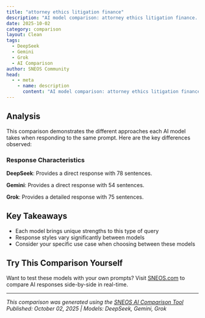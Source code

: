 ```yaml
---
title: "attorney ethics litigation finance"
description: "AI model comparison: attorney ethics litigation finance..."
date: 2025-10-02
category: comparison
layout: Clean
tags:
  - DeepSeek
  - Gemini
  - Grok
  - AI Comparison
author: SNEOS Community
head:
  - - meta
    - name: description
      content: "AI model comparison: attorney ethics litigation finance..."
---
```


<ChatComparison
  title="attorney ethics litigation finance"
  prompt="attorney ethics litigation finance"
  :responses='{
    "DeepSeek": "Of course. This is a critical and rapidly evolving area of legal ethics. The intersection of attorney ethics and litigation finance (also called third-party litigation funding or TPLF) involves a complex web of professional responsibility rules that attorneys must navigate carefully.\n\nHere\u2019s a breakdown of the key ethical issues, the rules involved, and the current state of play.\n\n### Core Ethical Principles at Stake\n\nThe primary ethical concerns for an attorney whose client is using a litigation funder stem from the lawyer\u0027s core duties to the client and to the court. These are primarily governed by the **American Bar Association\u0027s Model Rules of Professional Conduct** (which most states have adopted in some form).\n\n#### 1. **Professional Independence of Lawyer (Rule 5.4)**\n*   **The Rule:** Generally prohibits a lawyer from sharing legal fees with a non-lawyer and from allowing a non-lawyer to direct or regulate the lawyer\u0027s professional judgment.\n*   **The Conflict:** A litigation funder, having invested a significant amount of money, will have a strong financial interest in the outcome. The ethical danger is that the funder will attempt to exert control over litigation decisions\u2014such as whether to settle, for how much, or what legal strategies to pursue.\n*   **Ethical Imperative:** The attorney must ensure that **all litigation decisions remain solely with the client, upon the attorney\u0027s advice.** The funder cannot be given veto power over settlement, the ability to hire/fire counsel, or direct access to the legal strategy. The attorney must vigorously resist any such interference.\n\n#### 2. **Confidentiality of Information (Rule 1.6)**\n*   **The Rule:** A lawyer must not reveal information relating to the representation of a client without the client\u0027s informed consent.\n*   **The Conflict:** To secure funding, the client (and their lawyer) must share detailed, confidential information with the funder\u2014case theories, strengths and weaknesses, damages models, etc. This is a necessary part of the funder\u0027s due diligence.\n*   **Ethical Imperative:** The attorney must ensure the client provides **informed consent** to this disclosure, preferably in writing. This involves explaining the risks, including that the information is no longer completely confidential and could potentially be subject to discovery by the opposing party. A robust **Non-Disclosure Agreement (NDA)** with the funder is essential to protect this information.\n\n#### 3. **Avoidance of Conflicts of Interest (Rule 1.7 \u0026 1.8)**\n*   **The Rule:** A lawyer must not represent a client if there is a significant risk that the lawyer\u0027s responsibilities to another (the funder) will materially limit the representation.\n*   **The Conflict:** The attorney\u0027s duty is to the client alone. However, if the attorney has a past or ongoing relationship with a funder, or if the funder\u0027s financial interests (e.g., a desire for a quick, low return) conflict with the client\u0027s best interests (e.g., holding out for a larger verdict), a conflict arises.\n*   **Ethical Imperative:** The attorney must identify and explain any potential conflicts to the client. The attorney must ensure the funding agreement does not create a \u0022tripartite relationship\u0022 where the lawyer owes duties to both the client and the funder.\n\n#### 4. **Attorney-Client Privilege and Work Product Doctrine**\n*   **The Issue:** Sharing attorney work product (e.g., memos, strategy emails) with a third party can waive these critical legal protections, making the documents discoverable by the opponent.\n*   **Ethical Imperative:** The key is to structure the disclosure under the \u0022common interest\u0022 doctrine, which can preserve privilege when information is shared with a third party who has a common legal (not just commercial) interest in the outcome. This must be documented carefully, often within the NDA.\n\n#### 5. **Fiduciary Duty and Control over the Litigation**\n*   **The Rule:** The lawyer is a fiduciary for the client and must abide by the client\u0027s decisions concerning the objectives of the representation (Rule 1.2(a)).\n*   **The Conflict:** A funding agreement that gives the funder control over settlement or other key decisions effectively usurps the client\u0027s authority and the lawyer\u0027s fiduciary role.\n*   **Ethical Imperative:** The attorney has a duty to review the funding agreement with the client and advise on its terms. If the agreement gives the funder undue control, the attorney must counsel the client against it, as it compromises the attorney\u0027s ability to provide zealous representation.\n\n### Key Practical Steps for Ethical Compliance\n\nTo manage these risks, an attorney should:\n\n1.  **Secure Informed Client Consent in Writing:** Document that the client understands the terms of the funding agreement, the risks of disclosing confidential information, and that the funder will have no control over the litigation.\n2.  **Scrutinize the Funding Agreement:** Carefully review the terms to ensure they do not violate ethical rules. Look for clauses related to control, settlement, and the funder\u0027s recourse if the case is settled against its wishes.\n3.  **Use a Strong NDA:** The non-disclosure agreement should explicitly state that disclosures are made for the purpose of securing funding and are protected by the common interest doctrine to preserve privilege.\n4.  **Maintain a \u0022Firewall\u0022:** Communicate directly and only with the client on all substantive legal matters. Keep the funder informed only as authorized by the client and without ceding decision-making power.\n5.  **Be Wary of \u0022Champerty and Maintenance\u0022:** While largely abolished in the U.S., some states still have old laws against frivolous litigation. Ensure the funding arrangement is not promoting a frivolous suit.\n\n### The Evolving Regulatory Landscape\n\nThe ethics of litigation finance are not static. Key developments include:\n\n*   **ABA Formal Opinion 480 (2020):** This was a landmark opinion that largely endorsed litigation finance, provided attorneys adhere to the ethical guardrails discussed above. It confirmed that disclosing information to a funder does not *automatically* waive privilege if done correctly.\n*   **State Bar Ethics Opinions:** Many state bars (e.g., New York, D.C., California) have issued their own opinions, largely aligning with the ABA\u0027s approach but with state-specific nuances.\n*   **The Disclosure Debate:** A major ongoing controversy is whether funding agreements must be disclosed to the opposing party or the court. Currently:\n    *   There is **no general duty to disclose** in most U.S. jurisdictions.\n    *   However, courts are increasingly ordering disclosure in specific situations, such as when assessing potential conflicts of interest in class action settlements or when there is a question about the court\u0027s diversity jurisdiction.\n    *   The Federal Rules of Civil Procedure have been amended (Rule 26(b)(1)) to make funding agreements generally not discoverable, but a court can order disclosure for good cause.\n\n### Conclusion\n\nLitigation finance is a powerful tool for increasing access to justice, but it is fraught with ethical pitfalls. For an attorney, the guiding principle is **undivided loyalty to the client**. By being proactive\u2014securing informed consent, using robust NDAs, vigilantly protecting professional independence, and carefully vetting funding agreements\u2014an attorney can ethically utilize litigation finance while fully complying with their professional obligations.",
    "Gemini": "The intersection of attorney ethics and litigation finance is a complex and evolving area. Here\u0027s a breakdown of key considerations:\n\n**What is Litigation Finance?**\n\n*   Also known as third-party funding, it involves a company (the funder) providing capital to a plaintiff (or sometimes a defendant) to pursue litigation.\n*   The funder typically receives a portion of the proceeds from a successful outcome (settlement or judgment). If the case is lost, the funder generally receives nothing.\n*   It can cover legal fees, expert witness costs, and other litigation expenses.\n\n**Ethical Issues for Attorneys:**\n\n*   **Conflicts of Interest:**\n    *   **Disclosure:**  Attorneys have a duty to disclose the existence of litigation finance to the opposing party and the court.  Transparency is paramount.  Failure to disclose could violate rules against concealing information.\n    *   **Influence:**  An attorney\u0027s judgment must not be compromised by the funder\u0027s interests. The lawyer\u0027s primary duty is to the client, not the funder.  Agreements should explicitly state that the lawyer\u0027s professional judgment is not controlled by the funder.\n    *   **Control:** The client retains ultimate control over litigation decisions, including settlement. Funders cannot dictate strategy or settlement terms.  Model Rules of Professional Conduct 1.2 and 1.8 have relevance here.\n*   **Confidentiality:**\n    *   Attorneys must protect client confidences.  Due diligence by funders requires some information sharing, but this must be done carefully and with the client\u0027s informed consent.  Redacting sensitive information and using non-disclosure agreements are common practices.  Rule 1.6 of the Model Rules is critical.\n*   **Unauthorized Practice of Law (UPL):**\n    *   Funders must not engage in the practice of law. They cannot provide legal advice or direct the litigation in a way that usurps the attorney\u0027s role.\n*   **Fee Splitting:**\n    *   Many jurisdictions have rules against fee splitting with non-lawyers.  Care must be taken to structure litigation finance agreements so that they are not considered impermissible fee splitting. The funder receives a return on their investment, not a direct share of the attorney\u0027s fees. Model Rule 5.4 is relevant.\n*   **Duty of Candor to the Tribunal:**\n    *   Lawyers must be truthful to the court.  This includes being forthright about the existence of litigation funding if disclosure is required.\n\n**Best Practices for Attorneys:**\n\n*   **Thorough Due Diligence:**  Carefully vet the litigation funder.  Understand their investment philosophy and ethical standards.\n*   **Clear Agreements:**  Draft clear and comprehensive agreements with both the client and the funder.  The agreement should address:\n    *   Control over litigation decisions\n    *   Confidentiality\n    *   Disclosure obligations\n    *   Termination rights\n    *   Dispute resolution\n*   **Client Consent:**  Obtain informed consent from the client regarding the litigation finance arrangement. Explain the potential risks and benefits.\n*   **Maintain Independence:**  Guard your professional independence and judgment.  Never allow the funder to dictate strategy or compromise your ethical obligations.\n*   **Transparency:** Be transparent with the opposing party and the court, as required by applicable rules and case law.\n\n**Arguments for Litigation Finance:**\n\n*   **Access to Justice:**  Levels the playing field, allowing plaintiffs with meritorious claims but limited resources to pursue justice against well-funded defendants.\n*   **Merit Screening:**  Funders conduct due diligence and only invest in cases they believe have a strong chance of success, which can help weed out frivolous lawsuits.\n*   **Risk Sharing:**  Reduces the financial risk for plaintiffs and law firms.\n*   **Innovation:** Can foster innovation in legal services by providing capital for new technologies and strategies.\n\n**Arguments Against Litigation Finance:**\n\n*   **Increased Litigation:**  May encourage more litigation, including potentially weak or opportunistic claims.\n*   **Undue Influence:**  Could lead to undue influence by funders on litigation decisions and settlements.\n*   **Information Asymmetry:**  Funders may have more information and expertise than plaintiffs, potentially leading to unfair terms.\n*   **Commodification of Justice:** Some argue that it turns litigation into a financial product, potentially undermining the integrity of the legal system.\n\n**Regulation:**\n\n*   The regulation of litigation finance varies significantly across jurisdictions.\n*   Some jurisdictions require disclosure of litigation funding, while others do not.\n*   Some jurisdictions have specific rules or guidelines addressing ethical concerns related to litigation finance.\n*   There is an ongoing debate about whether and how litigation finance should be regulated.\n\n**Key Resources:**\n\n*   American Bar Association (ABA)\n*   Various state bar associations\n*   International Legal Finance Association (ILFA)\n\n**Disclaimer:** This information is for educational purposes only and should not be considered legal advice.  Consult with an attorney in your jurisdiction for advice on specific ethical issues related to litigation finance. The law in this area is constantly evolving.\n",
    "Grok": "Attorney ethics in the context of litigation finance is an evolving area of legal practice and regulation. Litigation finance (also called third-party litigation funding) refers to a practice where a third party, unrelated to the case, provides funding to a plaintiff or law firm to cover the costs of litigation in exchange for a portion of the potential recovery. This practice raises several ethical considerations for attorneys, as it intersects with professional responsibilities, conflicts of interest, and client protection. Below is an overview of key ethical issues, rules, and considerations related to attorney ethics and litigation finance.\n\n### 1. **Overview of Litigation Finance**\n   - Litigation finance can enable access to justice by allowing plaintiffs who lack financial resources to pursue meritorious claims.\n   - Funders typically assess cases for their likelihood of success and may influence decisions about settlement or strategy, which can create ethical dilemmas for attorneys.\n   - While litigation finance is legal in many jurisdictions, it remains unregulated or controversial in others, with concerns about champerty (an outdated doctrine prohibiting third-party investment in lawsuits) and maintenance.\n\n### 2. **Relevant Ethical Rules (Based on ABA Model Rules of Professional Conduct)**\n   Attorneys must adhere to ethical rules, such as those outlined in the American Bar Association (ABA) Model Rules of Professional Conduct (MRPC), when engaging with litigation funders. Key rules include:\n   \n   - **Rule 1.6: Confidentiality of Information**\n     - Attorneys must protect client information. Litigation funders often require detailed case information to evaluate whether to fund a case, which could risk breaching confidentiality.\n     - Attorneys must obtain informed consent from clients before sharing case details with funders.\n\n   - **Rule 1.7: Conflict of Interest**\n     - A conflict of interest may arise if the funder\u2019s interests (e.g., pushing for a quick settlement to minimize costs) diverge from the client\u2019s interests (e.g., maximizing recovery through prolonged litigation).\n     - Attorneys must ensure their duty of loyalty remains to the client, not the funder.\n\n   - **Rule 1.2: Scope of Representation and Allocation of Authority**\n     - Attorneys must maintain control over legal decisions and not allow funders to dictate strategy or settlement terms.\n     - Funding agreements should explicitly state that the attorney and client retain decision-making authority.\n\n   - **Rule 5.4: Professional Independence of a Lawyer**\n     - Attorneys must avoid arrangements that compromise their professional independence. This includes not allowing funders to exert undue influence over the case.\n     - Some funding agreements may blur the line between acceptable financial support and improper fee-sharing with non-lawyers, which is prohibited under Rule 5.4.\n\n   - **Rule 1.5: Fees**\n     - If a funder\u2019s repayment comes from the client\u2019s recovery, attorneys must ensure the client understands the financial implications and that the arrangement complies with rules on reasonable fees.\n\n### 3. **Key Ethical Issues in Litigation Finance**\n   - **Disclosure of Funding Arrangements**\n     - There is debate over whether attorneys must disclose litigation funding to opposing parties or courts. Some argue that funding arrangements are relevant to issues like conflicts of interest or settlement dynamics. Disclosure requirements vary by jurisdiction and court rules.\n     - The ABA and some state bar associations have issued opinions suggesting that disclosure may be necessary in certain circumstances but is not always required unless it affects the case (e.g., ABA Formal Opinion 484, issued in 2018).\n\n   - **Client Consent**\n     - Attorneys must obtain informed consent from clients before entering into funding agreements. Clients should understand the terms of the funding, including how much of their recovery may go to the funder and any potential impact on the case.\n\n   - **Control Over the Case**\n     - Funders may seek to influence strategy or settlement to protect their investment. Attorneys must ensure that they maintain independence and prioritize the client\u2019s interests over the funder\u2019s desires.\n\n   - **Potential for Exploitation**\n     - Litigation funding can be expensive, with high interest rates or large shares of recovery going to funders. Attorneys have an ethical duty to ensure clients are not exploited and that the funding terms are fair and transparent.\n\n   - **Champerty and Maintenance**\n     - In some jurisdictions, litigation funding may still be viewed as violating traditional doctrines of champerty (investing in a lawsuit for profit) or maintenance (supporting litigation for an unrelated party). While many states have relaxed these rules, attorneys must be aware of local laws.\n\n### 4. **ABA and State Bar Guidance**\n   - **ABA Formal Opinion 484 (2018)**: This opinion addresses ethical obligations in litigation funding. It emphasizes that lawyers must maintain independence, obtain informed consent, and avoid sharing confidential information without client permission. It also notes that funding arrangements do not inherently violate fee-sharing rules under Rule 5.4, provided the funder does not control the representation.\n   - **State-Specific Rules**: Some states have issued their own ethics opinions or regulations on litigation funding. For example, New York and New Jersey have historically been cautious about funding arrangements due to champerty concerns, while states like California have taken a more permissive approach.\n\n### 5. **Practical Recommendations for Attorneys**\n   - **Review Funding Agreements Carefully**: Ensure that the agreement does not cede control over legal decisions to the funder and complies with ethical rules.\n   - **Obtain Informed Consent**: Fully disclose the terms of the funding arrangement to the client, including potential costs and risks.\n   - **Protect Confidentiality**: Limit the disclosure of client information to what is necessary for the funder\u2019s evaluation, and use nondisclosure agreements if needed.\n   - **Check Jurisdictional Rules**: Understand local laws and court rules regarding litigation funding and disclosure requirements.\n   - **Maintain Independence**: Ensure that all strategic decisions are made in the client\u2019s best interest, not the funder\u2019s.\n\n### 6. **Emerging Trends and Regulation**\n   - Litigation finance is a growing industry, and there is increasing discussion about the need for regulation to protect clients and ensure ethical practices.\n   - Some jurisdictions, such as the U.K. and Australia, have more established frameworks for litigation funding, including disclosure requirements and oversight mechanisms.\n   - In the U.S., federal courts and some states are beginning to address disclosure in discovery rules (e.g., amendments to the Federal Rules of Civil Procedure have been proposed to require disclosure of funding arrangements in certain cases).\n\n### 7. **Conclusion**\nLitigation finance can be a valuable tool for access to justice, but it poses significant ethical challenges for attorneys. By adhering to professional responsibility rules, obtaining informed client consent, maintaining independence, and staying informed about jurisdictional requirements, attorneys can navigate these challenges effectively. Attorneys should also stay updated on evolving guidance and regulations in this area, as litigation finance continues to gain prominence in legal practice.\n\nIf you have a specific scenario or jurisdiction in mind, I can provide more tailored information or research relevant case law or ethics opinions. Let me know!"
  }'
  published-date="00:10"
/>

## Analysis

This comparison demonstrates the different approaches each AI model takes when responding to the same prompt. Here are the key differences observed:

### Response Characteristics

**DeepSeek**: Provides a direct response with 78 sentences. 

**Gemini**: Provides a direct response with 54 sentences. 

**Grok**: Provides a detailed response with 75 sentences. 

## Key Takeaways

- Each model brings unique strengths to this type of query
- Response styles vary significantly between models
- Consider your specific use case when choosing between these models

## Try This Comparison Yourself

Want to test these models with your own prompts? Visit [SNEOS.com](https://sneos.com) to compare AI responses side-by-side in real-time.

---

*This comparison was generated using the [SNEOS AI Comparison Tool](https://sneos.com)*
*Published: October 02, 2025 | Models: DeepSeek, Gemini, Grok*
